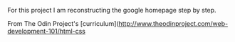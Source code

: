 For this project I am reconstructing the google homepage step by step. 

From The Odin Project's [curriculum](http://www.theodinproject.com/web-development-101/html-css
